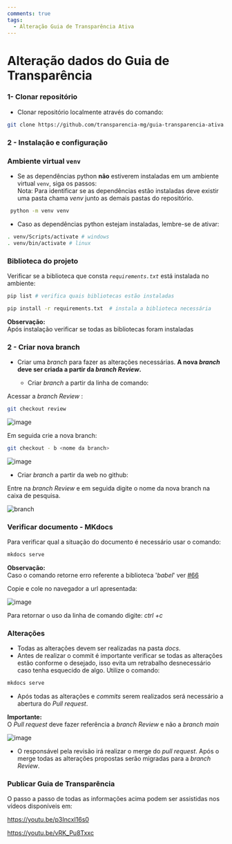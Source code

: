 ```yaml
---
comments: true
tags:
  - Alteração Guia de Transparência Ativa
---
```


# Alteração dados do Guia de Transparência

### 1- Clonar repositório

- Clonar repositório localmente através do comando:

```bash
git clone https://github.com/transparencia-mg/guia-transparencia-ativa.git
```


### 2 - Instalação e configuração

### Ambiente virtual `venv`

* Se as dependências python **não** estiverem instaladas em um ambiente virtual `venv`, siga os passos:<br>
Nota: Para identificar se as dependências estão instaladas deve existir uma pasta chama *venv* junto as demais pastas do repositório.

```bash
 python -m venv venv
```

* Caso as dependências python estejam instaladas, lembre-se de ativar:

```bash
. venv/Scripts/activate # windows
. venv/bin/activate # linux
```
### Biblioteca do projeto

Verificar se a biblioteca que consta *`requirements.txt`* está instalada no ambiente:

```bash
pip list # verifica quais bibliotecas estão instaladas
```
```bash
pip install -r requirements.txt  # instala a biblioteca necessária
```
**Observação:**<br> Após instalação verificar se todas as bibliotecas foram instaladas

### 2 - Criar nova branch

* Criar uma *branch* para fazer as alterações necessárias. **A nova *branch* deve ser criada a partir da *branch Review*.**

  - Criar *branch* a partir da linha de comando:

Acessar a *branch Review* : 
```bash
git checkout review
```
![image](https://user-images.githubusercontent.com/53793354/233437565-78cc3625-47cd-4af3-9d29-7ce427d4f2a2.png)

Em seguida crie a nova branch:

```bash
git checkout - b <nome da branch>
```

![image](https://user-images.githubusercontent.com/53793354/233439007-bb3b909c-6321-4afe-bbe6-529fbe9aed84.png)

- Criar *branch* a partir da web no github:

Entre na *branch Review* e em seguida digite o nome da nova branch na caixa de pesquisa.

![branch](https://user-images.githubusercontent.com/53793354/233434091-cffb7c56-5a1c-43f1-8537-82dc28c326e5.gif)

### Verificar documento - MKdocs

Para verificar qual a situação do documento é necessário usar o comando: 

```bash
mkdocs serve
```
**Observação:**<br> Caso o comando retorne erro referente a biblioteca '*babel*' ver [#66](https://github.com/transparencia-mg/handbook/issues/66)

Copie e cole no navegador a url apresentada:

![image](https://user-images.githubusercontent.com/53793354/233441870-0fcffa44-e22d-40f1-8336-77dcf7b6ce31.png)

Para retornar o uso da linha de comando digite: *ctrl +c*

### Alterações

* Todas as alterações devem ser realizadas na pasta *docs*. 
* Antes de realizar o commit é importante verificar se todas as alterações estão conforme o desejado, isso evita um retrabalho desnecessário caso tenha esquecido de algo. Utilize o comando:

```bash
mkdocs serve
```

* Após todas as alterações e *commits* serem realizados será necessário a abertura do *Pull request*.

**Importante:** <br>O *Pull request* deve fazer referência a *branch Review* e não a *branch main*

![image](https://user-images.githubusercontent.com/53793354/233443519-ae6c9717-7fbc-4e41-89f9-9dd6b7ffbf7b.png)

* O responsável pela revisão irá realizar o merge do *pull request*. Após o merge todas as alterações propostas serão migradas para a *branch Review*.

### Publicar Guia de Transparência


O passo a passo de todas as informações acima podem ser assistidas nos vídeos disponíveis em:

https://youtu.be/p3IncxI16s0

https://youtu.be/vRK_Pu8Txxc
